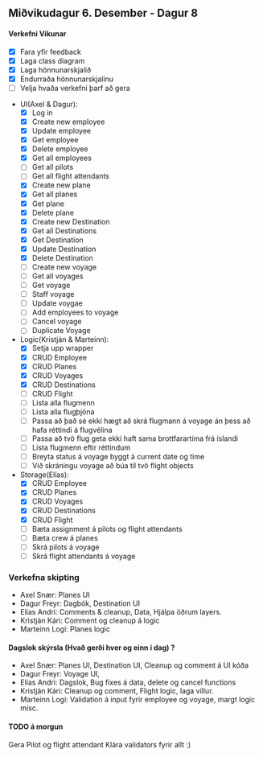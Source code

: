 ## Miðvikudagur 6. Desember - Dagur 8

#### Verkefni Vikunar

- [x] Fara yfir feedback
- [x] Laga class diagram
- [x] Laga hönnunarskjalið
- [x] Endurraða hönnunarskjalinu
- [ ] Velja hvaða verkefni þarf að gera
- UI(Axel & Dagur):
  - [x] Log in
  - [x] Create new employee
  - [x] Update employee
  - [x] Get employee
  - [x] Delete employee
  - [x] Get all employees
  - [ ] Get all pilots
  - [ ] Get all flight attendants
  - [x] Create new plane
  - [x] Get all planes
  - [x] Get plane
  - [x] Delete plane
  - [X] Create new Destination
  - [X] Get all Destinations
  - [X] Get Destination
  - [X] Update Destination
  - [X] Delete Destination
  - [ ] Create new voyage
  - [ ] Get all voyages
  - [ ] Get voyage
  - [ ] Staff voyage
  - [ ] Update voygae
  - [ ] Add employees to voyage
  - [ ] Cancel voyage
  - [ ] Duplicate Voyage
- Logic(Kristján & Marteinn):
  - [x] Setja upp wrapper
  - [x] CRUD Employee
  - [X] CRUD Planes
  - [X] CRUD Voyages
  - [X] CRUD Destinations
  - [ ] CRUD Flight
  - [ ] Lista alla flugmenn
  - [ ] Lista alla flugþjóna
  - [ ] Passa að það sé ekki hægt að skrá flugmann á voyage án þess að hafa réttindi á flugvélina
  - [ ] Passa að tvö flug geta ekki haft sama brottfarartíma frá íslandi
  - [ ] Lista flugmenn eftir réttindum
  - [ ] Breyta status á voyage byggt á current date og time
  - [ ] Við skráningu voyage að búa til tvö flight objects
- Storage(Elías):
  - [x] CRUD Employee
  - [x] CRUD Planes
  - [x] CRUD Voyages
  - [x] CRUD Destinations
  - [x] CRUD Flight
  - [ ] Bæta assignment á pilots og flight attendants
  - [ ] Bæta crew á planes
  - [ ] Skrá pilots á voyage
  - [ ] Skrá flight attendants á voyage

### Verkefna skipting

- Axel Snær: Planes UI
- Dagur Freyr: Dagbók, Destination UI
- Elías Andri: Comments & cleanup, Data, Hjálpa öðrum layers.
- Kristján Kári: Comment og cleanup á logic
- Marteinn Logi: Planes logic

#### Dagslok skýrsla (Hvað gerði hver og einn í dag) ?

- Axel Snær: Planes UI, Destination UI, Cleanup og comment á UI kóða
- Dagur Freyr: Voyage UI, 
- Elías Andri: Dagslok, Bug fixes á data, delete og cancel functions
- Kristján Kári: Cleanup og comment, Flight logic, laga villur. 
- Marteinn Logi: Validation á input fyrir employee og voyage, margt logic misc. 

#### TODO á morgun
Gera Pilot og flight attendant 
Klára validators fyrir allt
:)